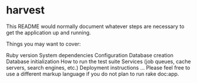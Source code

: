 # harvest

This README would normally document whatever steps are necessary to get the application up and running.

Things you may want to cover:

Ruby version
System dependencies
Configuration
Database creation
Database initialization
How to run the test suite
Services (job queues, cache servers, search engines, etc.)
Deployment instructions
…
Please feel free to use a different markup language if you do not plan to run rake doc:app.
